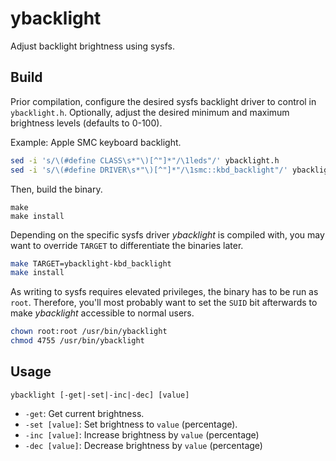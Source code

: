 # ybacklight

Adjust backlight brightness using sysfs.

## Build

Prior compilation, configure the desired sysfs backlight driver to control in `ybacklight.h`.
Optionally, adjust the desired minimum and maximum brightness levels (defaults to 0-100).

Example: Apple SMC keyboard backlight.

```sh
sed -i 's/\(#define CLASS\s*"\)[^"]*"/\1leds"/' ybacklight.h
sed -i 's/\(#define DRIVER\s*"\)[^"]*"/\1smc::kbd_backlight"/' ybacklight.h
```

Then, build the binary.

```
make
make install
```

Depending on the specific sysfs driver _ybacklight_ is compiled with, you may want to override `TARGET` to differentiate the binaries later.

```sh
make TARGET=ybacklight-kbd_backlight
make install
```

As writing to sysfs requires elevated privileges, the binary has to be run as `root`. Therefore, you'll most probably want to set the `SUID` bit afterwards to make _ybacklight_ accessible to normal users.

```sh
chown root:root /usr/bin/ybacklight
chmod 4755 /usr/bin/ybacklight
```

## Usage

`ybacklight [-get|-set|-inc|-dec] [value]`

- `-get`: Get current brightness.
- `-set [value]`: Set brightness to `value` (percentage).
- `-inc [value]`: Increase brightness by `value` (percentage)
- `-dec [value]`: Decrease brightness by `value` (percentage)

